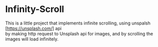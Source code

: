 # Infinity-Scroll

This is a little project that implements infinite scrolling, using unspalsh [https://unsplash.com/] api <br /> by making http request to Unsplash api for images, and by scrolling the images will load infinitely.
